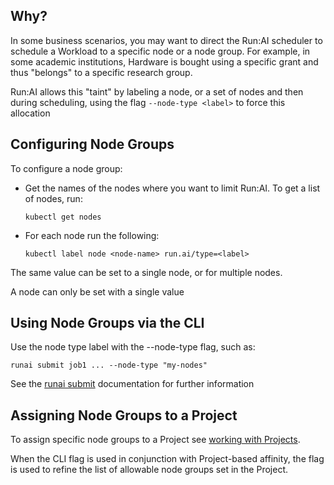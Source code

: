 ## Why?

In some business scenarios, you may want to direct the Run:AI scheduler to schedule a Workload to a specific node or a node group. For example, in some academic institutions, Hardware is bought using a specific grant and thus "belongs" to a specific research group.

Run:AI allows this "taint" by labeling a node, or a set of nodes and then during scheduling, using the flag `--node-type <label>` to force this allocation


## Configuring Node Groups

To configure a node group:

*   Get the names of the nodes where you want to limit Run:AI. To get a list of nodes, run:

        kubectl get nodes

*   For each node run the following:

        kubectl label node <node-name> run.ai/type=<label>

The same value can be set to a single node, or for multiple nodes.

A node can only be set with a single value

## Using Node Groups via the CLI

Use the node type label with the --node-type flag, such as:

    runai submit job1 ... --node-type "my-nodes"

See the [runai submit](../../Researcher/cli-reference/runai-submit.md) documentation for further information

## Assigning Node Groups to a Project

To assign specific node groups to a Project see [working with Projects](../Admin-User-Interface-Setup/Working-with-Projects.md).

When the CLI flag is used in conjunction with Project-based affinity, the flag is used to refine the list of allowable node groups set in the Project.